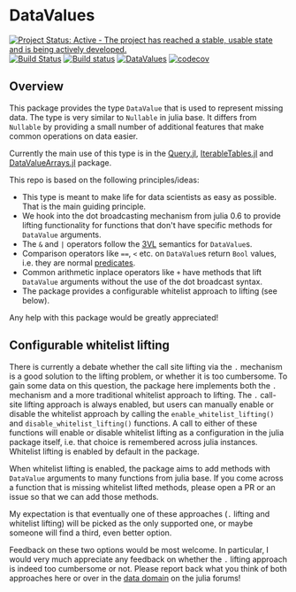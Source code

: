 # DataValues

[![Project Status: Active - The project has reached a stable, usable state and is being actively developed.](http://www.repostatus.org/badges/latest/active.svg)](http://www.repostatus.org/#active)
[![Build Status](https://travis-ci.org/davidanthoff/DataValues.jl.svg?branch=master)](https://travis-ci.org/davidanthoff/DataValues.jl)
[![Build status](https://ci.appveyor.com/api/projects/status/v56tyamg56dqy79t/branch/master?svg=true)](https://ci.appveyor.com/project/davidanthoff/DataValues-jl/branch/master)
[![DataValues](http://pkg.julialang.org/badges/DataValues_0.6.svg)](http://pkg.julialang.org/?pkg=DataValues)
[![codecov](https://codecov.io/gh/davidanthoff/DataValues.jl/branch/master/graph/badge.svg)](https://codecov.io/gh/davidanthoff/DataValues.jl)

## Overview

This package provides the type ``DataValue`` that is used to represent
missing data.  The type is very similar to ``Nullable`` in julia base.
It differs from ``Nullable`` by providing a small number of  additional
features that make common operations on data easier.

Currently the main use of this type is in the
[Query.jl](https://github.com/davidanthoff/Query.jl),
[IterableTables.jl](https://github.com/davidanthoff/IterableTables.jl) and
[DataValueArrays.jl](https://github.com/davidanthoff/DataValueArrays.jl)
package.

This repo is based on the following principles/ideas:

- This type is meant to make life for data scientists as easy as possible.
That is the main guiding principle.
- We hook into the dot broadcasting mechanism from julia 0.6 to provide
lifting functionality for functions that don't have specific methods
for ``DataValue`` arguments.
- The ``&`` and ``|`` operators follow the [3VL](https://en.wikipedia.org/wiki/Three-valued_logic)
semantics for ``DataValue``s.
- Comparison operators like ``==``, ``<`` etc. on ``DataValue``s return
``Bool`` values, i.e. they are normal [predicates](https://en.wikipedia.org/wiki/Predicate_(mathematical_logic)).
- Common arithmetic inplace operators like ``+`` have methods that lift
``DataValue`` arguments without the use of the dot broadcast syntax.
- The package provides a configurable whitelist approach to lifting (see
below).

Any help with this package would be greatly appreciated!

## Configurable whitelist lifting

There is currently a debate whether the call site lifting via the ``.``
mechanism is a good solution to the lifting problem, or whether it is
too cumbersome. To gain some data on this question, the package here
implements both the ``.`` mechanism and a more traditional whitelist
approach to lifting. The ``.`` call-site lifting approach is always enabled,
but users can manually enable or disable the whitelist approach by calling
the ``enable_whitelist_lifting()`` and ``disable_whitelist_lifting()``
functions. A call to either of these functions will enable or disable whitelist
lifting as a configuration in the julia package itself, i.e. that choice
is remembered across julia instances. Whitelist lifting is enabled by
default in the package.

When whitelist lifting is enabled, the package aims to add methods with
``DataValue`` arguments to many functions from julia base. If you come
across a function that is missing whitelist lifted methods, please open
a PR or an issue so that we can add those methods.

My expectation is that eventually one of these approaches (``.`` lifting
and whitelist lifting) will be picked as the only supported one, or maybe
someone will find a third, even better option.

Feedback on these two options would be most welcome. In particular, I would
very much appreciate any feedback on whether the ``.`` lifting approach
is indeed too cumbersome or not. Please report back what you think of both
approaches here or over in the [data domain](https://discourse.julialang.org/c/domain/data)
on the julia forums!
